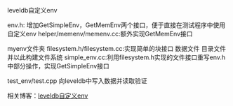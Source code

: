 leveldb自定义env

env.h: 增加GetSimpleEnv，GetMemEnv两个接口，便于直接在测试程序中使用自定义env
helper/memenv/memenv.cc:额外实现GetMemEnv接口

myenv文件夹
filesystem.h/filesystem.cc:实现简单的块接口 数据文件 目录文件并以此构建文件系统
simple_env.cc:利用filesystem.h实现的文件接口重写env.h中部分操作，实现GetSimpleEnv接口

test_env/test.cpp
向leveldb中写入数据并读取验证

相关博客：[leveldb自定义env](https://blog.csdn.net/freedom1523646952/article/details/130514899?spm=1001.2014.3001.5502)